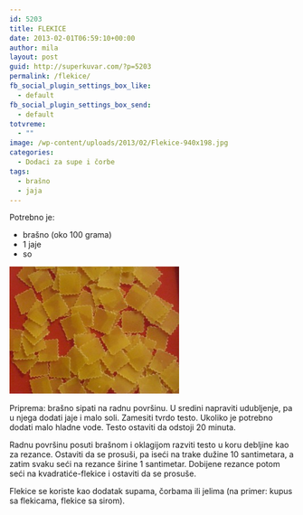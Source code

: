 ```yaml
---
id: 5203
title: FLEKICE
date: 2013-02-01T06:59:10+00:00
author: mila
layout: post
guid: http://superkuvar.com/?p=5203
permalink: /flekice/
fb_social_plugin_settings_box_like:
  - default
fb_social_plugin_settings_box_send:
  - default
totvreme:
  - ""
image: /wp-content/uploads/2013/02/Flekice-940x198.jpg
categories:
  - Dodaci za supe i čorbe
tags:
  - brašno
  - jaja
---
```

Potrebno je:

  * brašno (oko 100 grama)
  * 1 jaje
  * so

<img class="alignnone size-medium wp-image-5204" src="/wp-content/uploads/2013/02/Flekice-300x225.jpg" alt="Flekice" width="300" height="225" /> 

Priprema: brašno sipati na radnu površinu. U sredini napraviti udubljenje, pa u njega dodati jaje i malo soli. Zamesiti tvrdo testo. Ukoliko je potrebno dodati malo hladne vode. Testo ostaviti da odstoji 20 minuta.

Radnu površinu posuti brašnom i oklagijom razviti testo u koru debljine kao za rezance. Ostaviti da se prosuši, pa iseći na trake dužine 10 santimetara, a zatim svaku seći na rezance širine 1 santimetar. Dobijene rezance potom seći na kvadratiće-flekice i ostaviti da se prosuše.

Flekice se koriste kao dodatak supama, čorbama ili jelima (na primer: kupus sa flekicama, flekice sa sirom).